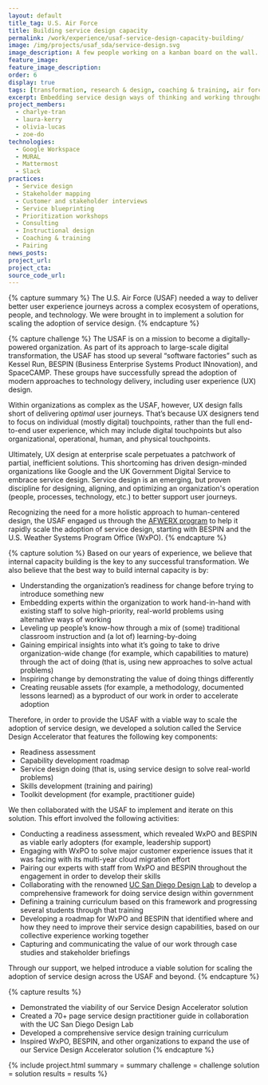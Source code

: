 ```yaml
---
layout: default
title_tag: U.S. Air Force
title: Building service design capacity
permalink: /work/experience/usaf-service-design-capacity-building/
image: /img/projects/usaf_sda/service-design.svg
image_description: A few people working on a kanban board on the wall.
feature_image:
feature_image_description:
order: 6
display: true
tags: [transformation, research & design, coaching & training, air force, charlye tran, laura kerry, olivia lucas, zoe do]
excerpt: Embedding service design ways of thinking and working throughout the U.S. Air Force, starting with BESPIN and the U.S. Weather Systems Program Office.
project_members:
  - charlye-tran
  - laura-kerry
  - olivia-lucas
  - zoe-do
technologies:
  - Google Workspace
  - MURAL
  - Mattermost
  - Slack
practices:
  - Service design
  - Stakeholder mapping
  - Customer and stakeholder interviews
  - Service blueprinting
  - Prioritization workshops
  - Consulting
  - Instructional design
  - Coaching & training
  - Pairing
news_posts:
project_url:
project_cta:
source_code_url:
---
```


{% capture summary %}
The U.S. Air Force (USAF) needed a way to deliver better user experience journeys across a complex ecosystem of operations, people, and technology. We were brought in to implement a solution for scaling the adoption of service design.
{% endcapture %}

{% capture challenge %}
The USAF is on a mission to become a digitally-powered organization. As part of its approach to large-scale digital transformation, the USAF has stood up several “software factories” such as Kessel Run, BESPIN (Business Enterprise Systems Product INnovation), and SpaceCAMP. These groups have successfully spread the adoption of modern approaches to technology delivery, including user experience (UX) design.

Within organizations as complex as the USAF, however, UX design falls short of delivering *optimal* user journeys. That’s because UX designers tend to focus on individual (mostly digital) touchpoints, rather than the full end-to-end user experience, which may include digital touchpoints but also organizational, operational, human, and physical touchpoints.

Ultimately, UX design at enterprise scale perpetuates a patchwork of partial, inefficient solutions. This shortcoming has driven design-minded organizations like Google and the UK Government Digital Service to embrace service design. Service design is an emerging, but proven discipline for designing, aligning, and optimizing an organization's operation (people, processes, technology, etc.) to better support user journeys.

Recognizing the need for a more holistic approach to human-centered design, the USAF engaged us through the [AFWERX program](https://www.afwerx.af.mil/) to help it rapidly scale the adoption of service design, starting with BESPIN and the U.S. Weather Systems Program Office (WxPO).
{% endcapture %}

{% capture solution %}
Based on our years of experience, we believe that internal capacity building is the key to any successful transformation. We also believe that the best way to build internal capacity is by:

- Understanding the organization’s readiness for change before trying to introduce something new
- Embedding experts within the organization to work hand-in-hand with existing staff to solve high-priority, real-world problems using alternative ways of working
- Leveling up people’s know-how through a mix of (some) traditional classroom instruction and (a lot of) learning-by-doing
- Gaining empirical insights into what it’s going to take to drive organization-wide change (for example, which capabilities to mature) through the act of doing (that is, using new approaches to solve actual problems)
- Inspiring change by demonstrating the value of doing things differently
- Creating reusable assets (for example, a methodology, documented lessons learned) as a byproduct of our work in order to accelerate adoption

Therefore, in order to provide the USAF with a viable way to scale the adoption of service design, we developed a solution called the Service Design Accelerator that features the following key components:

- Readiness assessment
- Capability development roadmap
- Service design doing (that is, using service design to solve real-world problems)
- Skills development (training and pairing)
- Toolkit development (for example, practitioner guide)

We then collaborated with the USAF to implement and iterate on this solution. This effort involved the following activities:

- Conducting a readiness assessment, which revealed WxPO and BESPIN as viable early adopters (for example, leadership support)
- Engaging with WxPO to solve major customer experience issues that it was facing with its multi-year cloud migration effort
- Pairing our experts with staff from WxPO and BESPIN throughout the engagement in order to develop their skills
- Collaborating with the renowned [UC San Diego Design Lab](https://designlab.ucsd.edu/) to develop a comprehensive framework for doing service design within government
- Defining a training curriculum based on this framework and progressing several students through that training
- Developing a roadmap for WxPO and BESPIN that identified where and how they need to improve their service design capabilities, based on our collective experience working together
- Capturing and communicating the value of our work through case studies and stakeholder briefings

Through our support, we helped introduce a viable solution for scaling the adoption of service design across the USAF and beyond.
{% endcapture %}

{% capture results %}
- Demonstrated the viability of our Service Design Accelerator solution
- Created a 70+ page service design practitioner guide in collaboration with the UC San Diego Design Lab
- Developed a comprehensive service design training curriculum
- Inspired WxPO, BESPIN, and other organizations to expand the use of our Service Design Accelerator solution
{% endcapture %}

{% include project.html
  summary = summary
  challenge = challenge
  solution = solution
  results = results
%}
